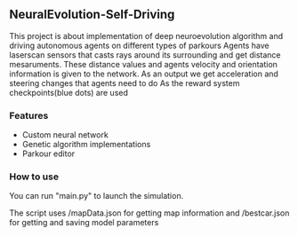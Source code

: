 ## NeuralEvolution-Self-Driving

This project is about implementation of deep neuroevolution algorithm and driving autonomous agents on different types of parkours
Agents have laserscan sensors that casts rays around its surrounding and get distance mesaruments. These distance values and agents velocity and orientation information is given to the network.
As an output we get acceleration and steering changes that agents need to do
As the reward system checkpoints(blue dots) are used

### Features
- Custom neural network
- Genetic algorithm implementations
- Parkour editor

### How to use
You can run "main.py" to launch the simulation. 

The script uses /mapData.json for getting map information and /bestcar.json for getting and saving model parameters

